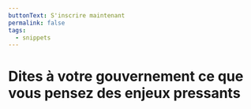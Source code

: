 ```yaml
---
buttonText: S'inscrire maintenant
permalink: false
tags:
  - snippets
---
```

# Dites à votre gouvernement ce que vous pensez des enjeux pressants